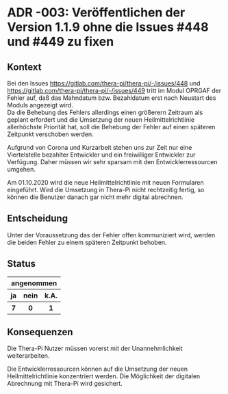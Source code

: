 # ADR -003: Veröffentlichen der Version 1.1.9 ohne die Issues #448 und #449 zu fixen

## Kontext

Bei den Issues https://gitlab.com/thera-pi/thera-pi/-/issues/448 und https://gitlab.com/thera-pi/thera-pi/-/issues/449 tritt im Modul OPRGAF der Fehler auf, daß das Mahndatum bzw. Bezahldatum erst nach Neustart des Moduls angezeigt wird.  
Da die Behebung des Fehlers allerdings einen größerern Zeitraum als geplant erfordert und die Umsetzung der neuen Heilmittelrichtlinie allerhöchste Priorität hat, soll die Behebung der Fehler auf einen späteren Zeitpunkt verschoben werden.  

Aufgrund von Corona und Kurzarbeit stehen uns zur Zeit nur eine Viertelstelle bezahlter Entwickler und ein freiwilliger Entwickler zur Verfügung. Daher müssen wir sehr sparsam mit den Entwicklerressourcen umgehen.  

Am 01.10.2020 wird die neue Heilmittelrichtlinie mit neuen Formularen eingeführt. Wird die Umsetzung in Thera-Pi nicht rechtzeitig fertig, so können die Benutzer danach gar nicht mehr digital abrechnen.

## Entscheidung

Unter der Voraussetzung das der Fehler offen kommuniziert wird, werden die beiden Fehler zu einem späteren Zeitpunkt behoben. 

## Status

 <table>
  <tr>
      <th colspan="3">angenommen</th>
  </tr>
  <tr>
    <th>ja</th>
    <th>nein</th>
    <th>k.A.</th>
  </tr>
   <tr>
    <th>7</th>
    <th>0</th>
    <th>1</th>
  </tr>
</table> 

## Konsequenzen

Die Thera-Pi Nutzer müssen vorerst mit der Unannehmlichkeit weiterarbeiten.  

Die Entwicklerressourcen können auf die Umsetzung der neuen Heilmittelrichtlinie konzentriert werden. Die Möglichkeit der digitalen Abrechnung mit Thera-Pi wird gesichert.

